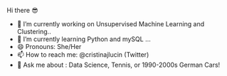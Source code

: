 Hi there :sunglasses:

- 🔭 I’m currently working on Unsupervised Machine Learning and Clustering..
- 🌱 I’m currently learning Python and mySQL ...
- 😄 Pronouns: She/Her
- 📫 How to reach me: @cristinajlucin (Twitter)
- 💬 Ask me about : Data Science, Tennis, or 1990-2000s German Cars!
